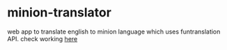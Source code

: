 # minion-translator
web app to translate english to minion language which uses funtranslation API.
check working [here](https://funnyminiontranslator.netlify.app/)